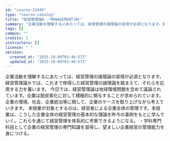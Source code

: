 ```yaml
---
id: "course:22445"
type: "course-catalog"
title: "経営管理論b ／MANAGEMENT(B)"
summary: "企業活動を理解するにあたっては、経営管理の諸理論の習得が必須となります。経営管理論ｂでは、これまで修得した経営管理の諸理論を踏まえて、それらを応用する力を養います。 今日では、経営管理論は地球環境問題を含めて議論されています。企業は脱炭素化…"
tags: []
campus: ""
credits: 2
instructors: []
license: " "
version:
  created_at: "2025-10-09T03:48:57Z"
  updated_at: "2025-10-09T03:48:57Z"
---
```


企業活動を理解するにあたっては、経営管理の諸理論の習得が必須となります。経営管理論ｂでは、これまで修得した経営管理の諸理論を踏まえて、それらを応用する力を養います。 今日では、経営管理論は地球環境問題を含めて議論されています。企業は脱炭素化に対して積極的に関与することが求められています。 企業の環境、社会、企業統治等に関して、企業のケースを取り上げながら考えていきます。 本授業が対象とするのは、経営者による企業全体の管理です。本授業は、こうした企業全体の経営管理の基本的な理論を昨今の事例をもとに学んでいく。これらを通じて経営管理を体系的に考察できるようになる。 ・学科専門科目として企業の経営管理の専門知識を習得し、望ましい企業経営の管理能力を身につける。
